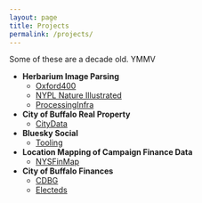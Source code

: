 ```yaml
---
layout: page
title: Projects
permalink: /projects/
---
```

Some of these are a decade old. YMMV

- **Herbarium Image Parsing**
  - [Oxford400](https://github.com/borncamp/oxford400)
  - [NYPL Nature Illustrated](https://github.com/borncamp/NYPL-Nature-Ill)
  - [ProcessingInfra](https://github.com/borncamp/herbarium)
- **City of Buffalo Real Property**
  - [CityData](https://github.com/borncamp/citydata)
- **Bluesky Social**
  - [Tooling](https://github.com/borncamp/zuba/tree/main/bsky)
- **Location Mapping of Campaign Finance Data**
  - [NYSFinMap](https://github.com/borncamp/nysfinmap)
- **City of Buffalo Finances**
  - [CDBG](https://github.com/borncamp/cdbg)
  - [Electeds](https://github.com/borncamp/buffalofinances)
